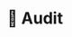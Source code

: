 ---
slug: /audit
title: 🍆 Audit
hide_title: False
description: Documentation for emojicoin dot fun
---